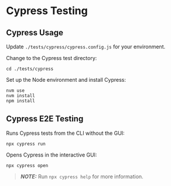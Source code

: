 # Cypress Testing

## Cypress Usage
Update `./tests/cypress/cypress.config.js` for your environment.

Change to the Cypress test directory:
```
cd ./tests/cypress
```

Set up the Node environment and install Cypress:
```
nvm use
nvm install
npm install
```

## Cypress E2E Testing

Runs Cypress tests from the CLI without the GUI:
```
npx cypress run
```

Opens Cypress in the interactive GUI:
```
npx cypress open
```
> **_NOTE:_** Run `npx cypress help` for more information.

